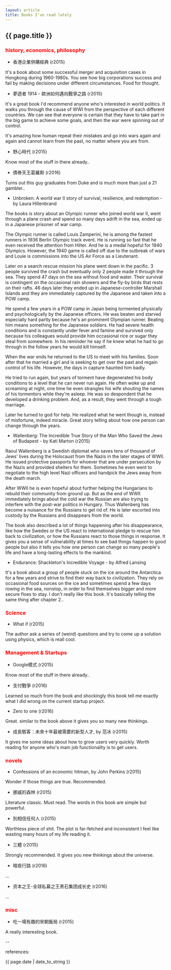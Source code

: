 ```yaml
---
layout: article
title: Books I've read lately
---
```

## {{ page.title }}

### <font color='red'>history, economics, philosophy</font>

* 香港企業併購經典 (r2015)

It's a book about some successful merger and acquisition cases in Hongkong during 1960-1980s. You see how big corporations success and fail by making decisions under different circumstances. Food for thought.

* 夢遊者 1914 - 歐洲如何邁向戰爭之路 (r2015)

It's a great book I'd recommend anyone who's interested in world politics. It walks you through the cause of WWI from the perspective of each different countries. We can see that everyone is certain that they have to take part in the big game to achieve some goals, and then the war were spinning out of control. 

It's amazing how human repeat their mistakes and go into wars again and again and cannot learn from the past, no matter where you are from.

* 野心時代 (r2015)

Know most of the stuff in there already..

* 債券天王葛羅斯 (r2016)

Turns out this guy graduates from Duke and is much more than just a 21 gambler..

* Unbroken: A world war II story of survival, resilience, and redemption - by Laura Hillenbrand

The books is story about an Olympic runner who joined world war II, went through a plane crash and spend so many days adrift in the sea, ended up in a Japanese prisoner of war camp.

The Olympic runner is called Louis Zamperini, he is among the fastest runners in 1936 Berlin Olympic track event. He is running so fast that he even received the attention from Hilter. And he is a medal hopeful for 1940 Olympics. However, the 1940 game is called off due to the outbreak of wars and Louie is commissions into the US Air Force as a Lieutenant. 

Later on a search rescue mission his plane went down in the pacific. 3 people survived the crash but eventually only 2 people made it through the sea. They spend 47 days on the sea without food and water. Their survival is contingent on the occasional rain showers and the fly-by birds that rests on their rafts. 46 days later they ended up in Japanese-controller Marshall Islands and they are immediately captured by the Japanese and taken into a POW camp. 

He spend a few years in a POW camp in Japan being tormented physically and psychologically by the Japanese officers. He was beaten and starved especially hard partly because he's an prominent Olympian runner. Beating him means something for the Japanese soldiers. He had severe health conditions and is constantly under fever and famine and survived only because his colleagues would provide him occasional rice or sugar they steal from somewhere. In his reminder he say if he knew what he had to go through in the follow years he would kill himself. 

When the war ends he returned to the US to meet with his families. Soon after that he married a girl and is seeking to get over the past and regain control of his life. However, the days in capture haunted him badly. 

He tried to run again, but years of torment have degenerated his body conditions to a level that he can never run again. He often woke up and screaming at night, one time he even strangles his wife shouting the names of his tormentors while they're asleep. He was so despondent that he developed a drinking problem. And, as a result, they went through a tough marriage. 

Later he turned to god for help. He realized what he went though is, instead of misfortune, indeed miracle. Great story telling about how one person can change through the years.

* Wallenberg: The Incredible True Story of the Man Who Saved the Jews of Budapest - by Kati Marton (r2015)

Raoul Wallenberg is a Swedish diplomat who saves tens of thousand of Jews' lives during the Holocaust from the Nazis in the later stages of WWII. He issued protective passports for whoever that are under persecution by the Nazis and provided shelters for them. Sometimes he even went to negotiate to the high level Nazi officers and handpick the Jews away from the death march. 

After WWII he is even hopeful about further helping the Hungarians to rebuild their community from ground up. But as the end of WWII immediately brings about the cold war the Russian are also trying to interfere with the post-war politics in Hungary. Thus Wallenberg has become a nuisance for the Russians to get rid of. He is later escorted into custody by the Russians and disappears from the world. 

The book also described a lot of things happening after his disappearance, like how the Swedes or the US react to international pledge to rescue him back to civilization, or how the Russians react to those things in response. It gives you a sense of vulnerability at times to see bad things happen to good people but also it tells you how one person can change so many people's life and have a long-lasting effects to the mankind.  

* Endurance: Shackleton's Incredible Voyage - by Alfred Lansing

It's a book about a group of people stuck on the ice around the Antarctica for a few years and strive to find their way back to civilization. They rely on occasional food sources on the ice and sometimes spend a few days rowing in the sea, nonstop, in order to find themselves bigger and more secure floes to stay. I don't really like this book. It's basically telling the same thing after chapter 2..

### <font color='red'>Science</font>

* What if (r2015)

The author ask a series of (weird) questions and try to come up a solution using physics, which is reall cool.

### <font color='red'>Management & Startups</font>

* Google模式 (r2015)

Know most of the stuff in there already..

* 支付戰爭 (r2016)

Learned so much from the book and shockingly this book tell me exactly what I did wrong on the current startup project. 

* Zero to one (r2016)

Great. similar to the book above it gives you so many new thinkings. 

* 成長駭客：未來十年最被需要的新型人才, by 范冰 (r2015)

It gives me some ideas about how to grow users very quickly. Worth reading for anyone who's main job functionality is to get users.

### <font color='red'>novels</font>

* Confessions of an economic hitman, by John Perkins (r2015)

Wonder if those things are true. Recommended.

* 挪威的森林 (r2015)

Literature classic. Must read. The words in this book are simple but powerful. 

* 別相信任何人 (r2015)

Worthless piece of shit.  The plot is far-fetched and inconsistent I feel like wasting many hours of my life reading it.

* 三體 (r2015)

Strongly recommended.  It gives you new thinkings about the universe.

* 暗夜行路 (r2016)

...

* 资本之王-全球私募之王黑石集团成长史 (r2016)

...


### <font color='red'>misc</font>

* 吃一場有趣的宋朝飯局 (r2015)

A really interesting book.  

--

references:

{{ page.date | date_to_string }}





